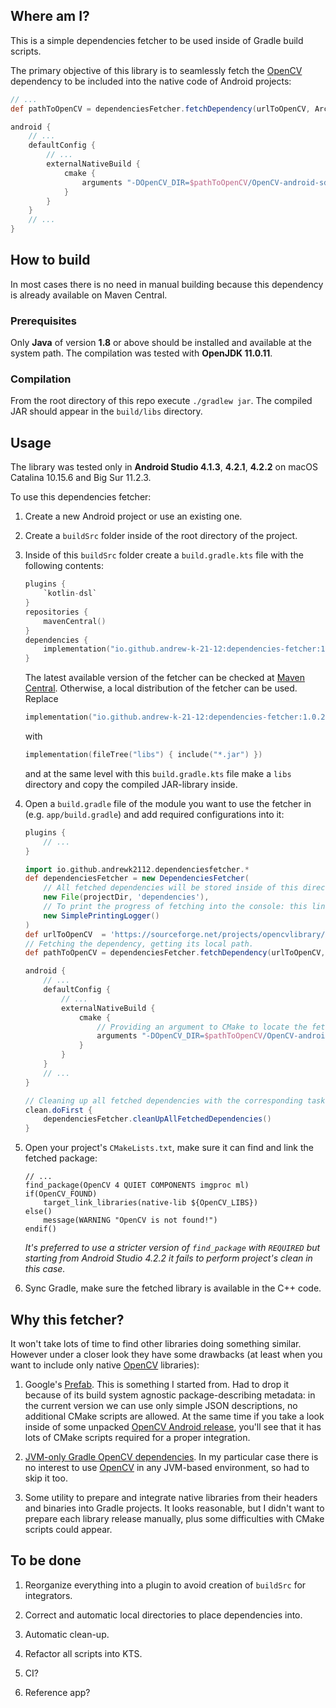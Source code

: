 ## Where am I?

This is a simple dependencies fetcher to be used inside of Gradle build scripts.

The primary objective of this library is to seamlessly fetch the [OpenCV](https://opencv.org) dependency 
to be included into the native code of Android projects:

```groovy
// ...
def pathToOpenCV = dependenciesFetcher.fetchDependency(urlToOpenCV, ArchiveType.ZIP, 'OpenCV').absolutePath

android {
    // ...
    defaultConfig {
        // ...
        externalNativeBuild {
            cmake {
                arguments "-DOpenCV_DIR=$pathToOpenCV/OpenCV-android-sdk/sdk/native/jni"
            }
        }
    }
    // ...
}
```


## How to build

In most cases there is no need in manual building because this dependency is already available on Maven Central.


### Prerequisites

Only **Java** of version **1.8** or above should be installed and available at the system path.
The compilation was tested with **OpenJDK 11.0.11**.


### Compilation

From the root directory of this repo execute `./gradlew jar`. 
The compiled JAR should appear in the `build/libs` directory.


## Usage

The library was tested only in **Android Studio 4.1.3**, **4.2.1**, **4.2.2** 
on macOS Catalina 10.15.6 and Big Sur 11.2.3.

To use this dependencies fetcher:

1. Create a new Android project or use an existing one.

2. Create a `buildSrc` folder inside of the root directory of the project.

3. Inside of this `buildSrc` folder create a `build.gradle.kts` file with the following contents:
   ```kotlin
   plugins {
       `kotlin-dsl`
   }
   repositories {
       mavenCentral()
   }
   dependencies {
       implementation("io.github.andrew-k-21-12:dependencies-fetcher:1.0.2")
   }
   ```
   The latest available version of the fetcher can be checked at
   [Maven Central](https://repo1.maven.org/maven2/io/github/andrew-k-21-12/dependencies-fetcher/).
   Otherwise, a local distribution of the fetcher can be used. Replace
   ```kotlin
   implementation("io.github.andrew-k-21-12:dependencies-fetcher:1.0.2")
   ```
   with
   ```kotlin
   implementation(fileTree("libs") { include("*.jar") })
   ```
   and at the same level with this `build.gradle.kts` file make a `libs` directory 
   and copy the compiled JAR-library inside.

4. Open a `build.gradle` file of the module you want to use the fetcher in (e.g. `app/build.gradle`)
   and add required configurations into it:
   ```groovy
   plugins {
       // ...
   }
   
   import io.github.andrewk2112.dependenciesfetcher.*
   def dependenciesFetcher = new DependenciesFetcher(
       // All fetched dependencies will be stored inside of this directory: add it to .gitignore.
       new File(projectDir, 'dependencies'),
       // To print the progress of fetching into the console: this line can be removed.
       new SimplePrintingLogger()
   )
   def urlToOpenCV  = 'https://sourceforge.net/projects/opencvlibrary/files/4.5.2/opencv-4.5.2-android-sdk.zip/download'
   // Fetching the dependency, getting its local path.
   def pathToOpenCV = dependenciesFetcher.fetchDependency(urlToOpenCV, ArchiveType.ZIP, 'OpenCV').absolutePath
   
   android {
       // ...
       defaultConfig {
           // ...
           externalNativeBuild {
               cmake {
                   // Providing an argument to CMake to locate the fetched OpenCV.
                   arguments "-DOpenCV_DIR=$pathToOpenCV/OpenCV-android-sdk/sdk/native/jni"
               }
           }
       }
       // ...
   }

   // Cleaning up all fetched dependencies with the corresponding task.
   clean.doFirst {
       dependenciesFetcher.cleanUpAllFetchedDependencies()
   }
   ```

5. Open your project's `CMakeLists.txt`, make sure it can find and link the fetched package:
   ```
   // ...
   find_package(OpenCV 4 QUIET COMPONENTS imgproc ml)
   if(OpenCV_FOUND)
       target_link_libraries(native-lib ${OpenCV_LIBS})
   else()
       message(WARNING "OpenCV is not found!")
   endif()
   ```
   *It's preferred to use a stricter version of `find_package` with `REQUIRED`
   but starting from Android Studio 4.2.2 it fails to perform project's clean in this case.*

6. Sync Gradle, make sure the fetched library is available in the C++ code.


## Why this fetcher?

It won't take lots of time to find other libraries doing something similar. 
However under a closer look they have some drawbacks
(at least when you want to include only native [OpenCV](https://opencv.org) libraries):

1. Google's [Prefab](https://google.github.io/prefab). This is something I started from. 
   Had to drop it because of its build system agnostic package-describing metadata:
   in the current version we can use only simple JSON descriptions, no additional CMake scripts are allowed.
   At the same time if you take a look inside of some unpacked [OpenCV Android release](https://opencv.org/releases),
   you'll see that it has lots of CMake scripts required for a proper integration.

2. [JVM-only Gradle OpenCV dependencies](https://github.com/quickbirdstudios/opencv-android). 
   In my particular case there is no interest to use [OpenCV](https://opencv.org) in any JVM-based environment,
   so had to skip it too.

3. Some utility to prepare and integrate native libraries from their headers and binaries into Gradle projects.
   It looks reasonable, but I didn't want to prepare each library release manually,
   plus some difficulties with CMake scripts could appear.


## To be done

1. Reorganize everything into a plugin to avoid creation of `buildSrc` for integrators.

2. Correct and automatic local directories to place dependencies into.

3. Automatic clean-up.

4. Refactor all scripts into KTS.

5. CI?

6. Reference app?
